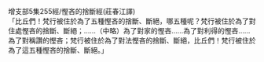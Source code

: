 增支部5集255經/慳吝的捨斷經(莊春江譯)  
「比丘們！梵行被住於為了五種慳吝的捨斷、斷絕，哪五種呢？梵行被住於為了對住處慳吝的捨斷、斷絕；……（中略）為了對家的慳吝……為了對利得的慳吝……為了對稱讚的慳吝；梵行被住於為了對法慳吝的捨斷、斷絕，比丘們！梵行被住於為了這五種慳吝的捨斷、斷絕。」  
  
  
